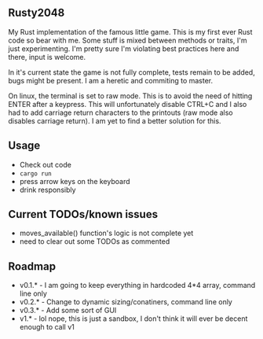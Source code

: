 ## Rusty2048

My Rust implementation of the famous little game. This is my first ever Rust code so bear with me.
Some stuff is mixed between methods or traits, I'm just experimenting. I'm pretty sure I'm violating best practices here and there, input is welcome.

In it's current state the game is not fully complete, tests remain to be added, bugs might be present.
I am a heretic and commiting to master.

On linux, the terminal is set to raw mode. This is to avoid the need of hitting ENTER after a keypress. This will unfortunately disable CTRL+C and I also had to add carriage return characters to the printouts (raw mode also disables carriage return). I am yet to find a better solution for this.

## Usage

* Check out code
* `cargo run`
* press arrow keys on the keyboard
* drink responsibly

## Current TODOs/known issues
* moves_available() function's logic is not complete yet
* need to clear out some TODOs as commented

## Roadmap

* v0.1.* - I am going to keep everything in hardcoded 4*4 array, command line only
* v0.2.* - Change to dynamic sizing/conatiners, command line only
* v0.3.* - Add some sort of GUI
* v1.* - lol nope, this is just a sandbox, I don't think it will ever be decent enough to call v1